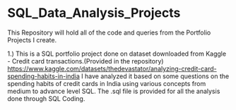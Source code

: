 # SQL_Data_Analysis_Projects

This Repository will hold all of the code and queries from the Portfolio Projects I create.

1.) This is a SQL portfolio project done on dataset downloaded from Kaggle - Credit card transactions.(Provided in the repository)
    https://www.kaggle.com/datasets/thedevastator/analyzing-credit-card-spending-habits-in-india
    I have analyzed it based on some questions on the spending habits of credit cards in India using various concepts from medium to advance level SQL. 
    The .sql file is provided for all the analysis done through SQL Coding.
